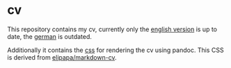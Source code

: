 # cv
This repository contains my cv, currently only the [english version](https://github.com/MartinHinz/cv/blob/master/cv_english.md) is up to date, the [german](https://github.com/MartinHinz/cv/blob/master/cv_german.md) is outdated.

Additionally it contains the [css](https://github.com/MartinHinz/cv/blob/master/css.css) for rendering the cv using pandoc. This CSS is derived from [elipapa/markdown-cv](https://github.com/elipapa/markdown-cv).
